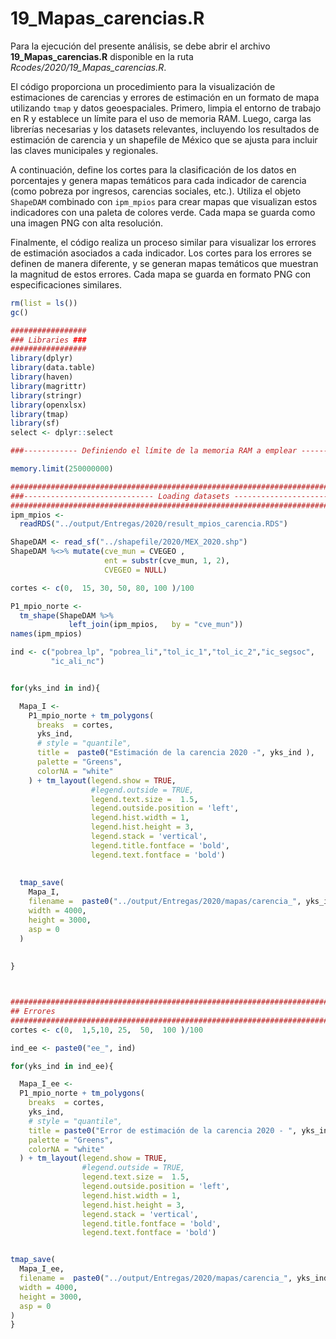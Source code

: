 # 19_Mapas_carencias.R

Para la ejecución del presente análisis, se debe abrir el archivo **19_Mapas_carencias.R** disponible en la ruta *Rcodes/2020/19_Mapas_carencias.R*.

El código proporciona un procedimiento para la visualización de estimaciones de carencias y errores de estimación en un formato de mapa utilizando `tmap` y datos geoespaciales. Primero, limpia el entorno de trabajo en R y establece un límite para el uso de memoria RAM. Luego, carga las librerías necesarias y los datasets relevantes, incluyendo los resultados de estimación de carencia y un shapefile de México que se ajusta para incluir las claves municipales y regionales.

A continuación, define los cortes para la clasificación de los datos en porcentajes y genera mapas temáticos para cada indicador de carencia (como pobreza por ingresos, carencias sociales, etc.). Utiliza el objeto `ShapeDAM` combinado con `ipm_mpios` para crear mapas que visualizan estos indicadores con una paleta de colores verde. Cada mapa se guarda como una imagen PNG con alta resolución.

Finalmente, el código realiza un proceso similar para visualizar los errores de estimación asociados a cada indicador. Los cortes para los errores se definen de manera diferente, y se generan mapas temáticos que muestran la magnitud de estos errores. Cada mapa se guarda en formato PNG con especificaciones similares.


``` r
rm(list = ls())
gc()

#################
### Libraries ###
#################
library(dplyr)
library(data.table)
library(haven)
library(magrittr)
library(stringr)
library(openxlsx)
library(tmap)
library(sf)
select <- dplyr::select

###------------ Definiendo el límite de la memoria RAM a emplear ------------###

memory.limit(250000000)

################################################################################
###----------------------------- Loading datasets ---------------------------###
################################################################################
ipm_mpios <- 
  readRDS("../output/Entregas/2020/result_mpios_carencia.RDS")   

ShapeDAM <- read_sf("../shapefile/2020/MEX_2020.shp")
ShapeDAM %<>% mutate(cve_mun = CVEGEO ,
                     ent = substr(cve_mun, 1, 2),
                     CVEGEO = NULL) 

cortes <- c(0,  15, 30, 50, 80, 100 )/100

P1_mpio_norte <-
  tm_shape(ShapeDAM %>%
             left_join(ipm_mpios,   by = "cve_mun"))
names(ipm_mpios)

ind <- c("pobrea_lp", "pobrea_li","tol_ic_1","tol_ic_2","ic_segsoc", 
         "ic_ali_nc")


for(yks_ind in ind){

  Mapa_I <-
    P1_mpio_norte + tm_polygons(
      breaks  = cortes,
      yks_ind,
      # style = "quantile",
      title =  paste0("Estimación de la carencia 2020 -", yks_ind ),
      palette = "Greens",
      colorNA = "white"
    ) + tm_layout(legend.show = TRUE,
                  #legend.outside = TRUE,
                  legend.text.size =  1.5, 
                  legend.outside.position = 'left',
                  legend.hist.width = 1,
                  legend.hist.height = 3,
                  legend.stack = 'vertical',
                  legend.title.fontface = 'bold',
                  legend.text.fontface = 'bold') 
  
  
  tmap_save(
    Mapa_I,
    filename =  paste0("../output/Entregas/2020/mapas/carencia_", yks_ind, ".png"),
    width = 4000,
    height = 3000,
    asp = 0
  )
  
    
}



################################################################################
## Errores 
################################################################################
cortes <- c(0,  1,5,10, 25,  50,  100 )/100

ind_ee <- paste0("ee_", ind)

for(yks_ind in ind_ee){

  Mapa_I_ee <-
  P1_mpio_norte + tm_polygons(
    breaks  = cortes,
    yks_ind,
    # style = "quantile",
    title = paste0("Error de estimación de la carencia 2020 - ", yks_ind),
    palette = "Greens",
    colorNA = "white"
  ) + tm_layout(legend.show = TRUE,
                #legend.outside = TRUE,
                legend.text.size =  1.5, 
                legend.outside.position = 'left',
                legend.hist.width = 1,
                legend.hist.height = 3,
                legend.stack = 'vertical',
                legend.title.fontface = 'bold',
                legend.text.fontface = 'bold') 


tmap_save(
  Mapa_I_ee,
  filename =  paste0("../output/Entregas/2020/mapas/carencia_", yks_ind, ".png"),
  width = 4000,
  height = 3000,
  asp = 0
)
}
```

